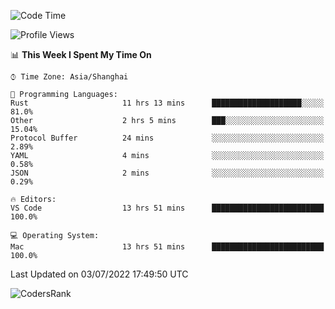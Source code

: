 <!--START_SECTION:waka-->
![Code Time](http://img.shields.io/badge/Code%20Time-1%2C454%20hrs%2037%20mins-blue)

![Profile Views](http://img.shields.io/badge/Profile%20Views-29-blue)

📊 **This Week I Spent My Time On** 

```text
⌚︎ Time Zone: Asia/Shanghai

💬 Programming Languages: 
Rust                     11 hrs 13 mins      ████████████████████░░░░░   81.0% 
Other                    2 hrs 5 mins        ███░░░░░░░░░░░░░░░░░░░░░░   15.04% 
Protocol Buffer          24 mins             ░░░░░░░░░░░░░░░░░░░░░░░░░   2.89% 
YAML                     4 mins              ░░░░░░░░░░░░░░░░░░░░░░░░░   0.58% 
JSON                     2 mins              ░░░░░░░░░░░░░░░░░░░░░░░░░   0.29%

🔥 Editors: 
VS Code                  13 hrs 51 mins      █████████████████████████   100.0%

💻 Operating System: 
Mac                      13 hrs 51 mins      █████████████████████████   100.0%

```


 Last Updated on 03/07/2022 17:49:50 UTC
<!--END_SECTION:waka-->

![CodersRank](https://cr-skills-chart-widget.azurewebsites.net/api/api?username=BugenZhao&padding=16&tooltip=true&branding=false&sort-by-score=true&skills=Rust%2C%20Swift%2C%20C%2C%20TypeScript%2C%20Java%2C%20Go%2C%20Dart%2C%20C%2B%2B%2C%20Python%2C%20Assembly%2C%20Shell%2C%20Kotlin)
